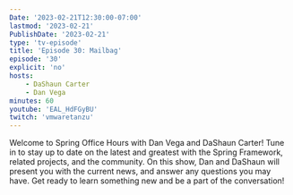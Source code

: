 ```yaml
---
Date: '2023-02-21T12:30:00-07:00'
lastmod: '2023-02-21'
PublishDate: '2023-02-21'
type: 'tv-episode'
title: 'Episode 30: Mailbag'
episode: '30'
explicit: 'no'
hosts:
    - DaShaun Carter
    - Dan Vega
minutes: 60
youtube: 'EAL_HdFGyBU'
twitch: 'vmwaretanzu'
---
```


Welcome to Spring Office Hours with Dan Vega and DaShaun Carter! Tune in to stay up to date on the latest and greatest with the Spring Framework, related projects, and the community. On this show, Dan and DaShaun will present you with the current news, and answer any questions you may have. Get ready to learn something new and be a part of the conversation!
